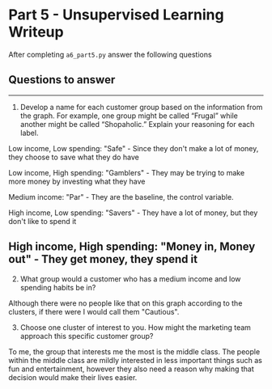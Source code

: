 # Part 5 - Unsupervised Learning Writeup

After completing `a6_part5.py` answer the following questions

## Questions to answer
-------------------------------------------------------------------------
1. Develop a name for each customer group based on the information from the graph. For example, one group might be called “Frugal” while another might be called “Shopaholic.” Explain your reasoning for each label.

Low income, Low spending: "Safe" - Since they don't make a lot of money, they choose to save what they do have

Low income, High spending: "Gamblers" - They may be trying to make more money by investing what they have

Medium income: "Par" - They are the baseline, the control variable.

High income, Low spending: "Savers" - They have a lot of money, but they don't like to spend it

High income, High spending: "Money in, Money out" - They get money, they spend it
-------------------------------------------------------------------------
2. What group would a customer who has a medium income and low spending habits be in?

Although there were no people like that on this graph according to the clusters, if there were I would call them "Cautious".

3. Choose one cluster of interest to you. How might the marketing team approach this specific customer group?

To me, the group that interests me the most is the middle class. The people within the middle class are mildly interested in less important things such as fun and entertainment, however they also need a reason why making that decision would make their lives easier.
